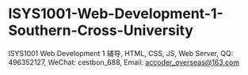 # ISYS1001-Web-Development-1-Southern-Cross-University
ISYS1001 Web Development 1 辅导, HTML, CSS, JS, Web Server, QQ: 496352127, WeChat: cestbon_688, Email: accoder_overseas@163.com
